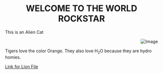 <h1 align="center"> WELCOME TO THE WORLD ROCKSTAR </h1> 
<p> This is an Alien Cat </p>
<p align="right"> 
<img src="https://upload.wikimedia.org/wikipedia/commons/5/56/Tiger.50.jpg" alt="Image">
</p>
Tigers love the color Orange. 
They also love H<sub>2</sub>O because they are hydro homies. 

[Link for Lion File](https://github.com/DmsDoumani/KNES381-Thursday26th/blob/9d3f9e1245f28e1465ddeec8fdc0123fa98714f2/TigerKing/Lion.txt)
